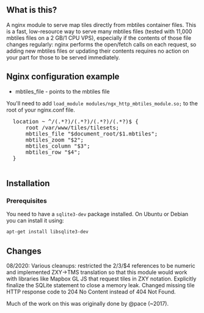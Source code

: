 ## What is this?

A nginx module to serve map tiles directly from mbtiles container files. This is a fast, low-resource way to serve many mbtiles files (tested with 11,000 mbtiles files on a 2 GB/1 CPU VPS), especially if the contents of those file changes regularly: nginx performs the open/fetch calls on each request, so adding new mbtiles files or updating their contents requires no action on your part for those to be served immediately.

## Nginx configuration example

* mbtiles_file - points to the mbtiles file

You'll need to add `load_module modules/ngx_http_mbtiles_module.so;` to the root of your nginx.conf file.

<pre>
  location ~ ^/(.*?)/(.*?)/(.*?)/(.*?)$ {
      root /var/www/tiles/tilesets;
      mbtiles_file "$document_root/$1.mbtiles";
      mbtiles_zoom "$2";
      mbtiles_column "$3";
      mbtiles_row "$4";
  }

</pre>

## Installation

### Prerequisites

You need to have a `sqlite3-dev` package installed. On Ubuntu or Debian you can install it using:

```sh
apt-get install libsqlite3-dev
```

## Changes

08/2020: Various cleanups: restricted the $2/$3/$4 references to be numeric and implemented ZXY->TMS translation so that this module would work with libraries like Mapbox GL JS that request tiles in ZXY notation. Explicitly finalize the SQLite statement to close a memory leak. Changed missing tile HTTP response code to 204 No Content instead of 404 Not Found.

Much of the work on this was originally done by @pace (~2017). 
